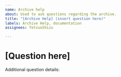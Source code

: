 ```yaml
---
name: Archive help
about: Used to ask questions regarding the archive.
title: "[Archive Help] (insert question here)"
labels: Archive Help, documentation
assignees: TetsuoShizu

---
```


# [Question here]

Additional question details:
